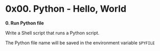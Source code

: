 # 0x00. Python - Hello, World
**0. Run Python file**

Write a Shell script that runs a Python script.

The Python file name will be saved in the environment variable `$PYFILE`

